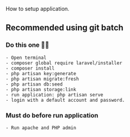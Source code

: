 How to setup application. 
## Recommended using git batch

### Do this one 👀👀 
    - Open terminal
    - composer global require laravel/installer
    - composer install
    - php artisan key:generate
    - php artisan migrate:fresh
    - php artisan db:seed
    - php artisan storage:link
    - run application: php artisan serve
    - login with a default account and password. 
### Must do before run application
    - Run apache and PHP admin
